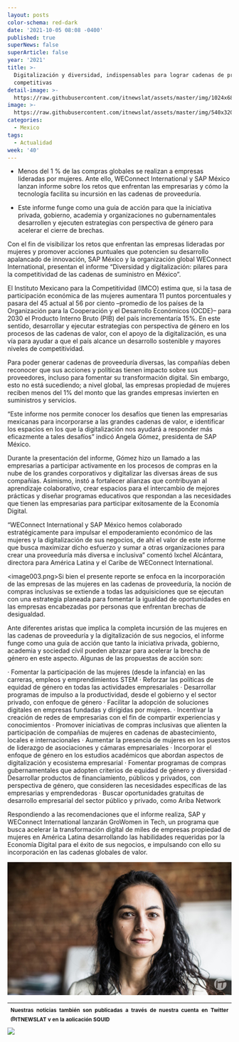 ```yaml
---
layout: posts
color-schema: red-dark
date: '2021-10-05 08:08 -0400'
published: true
superNews: false
superArticle: false
year: '2021'
title: >-
  Digitalización y diversidad, indispensables para lograr cadenas de proveeduría
  competitivas
detail-image: >-
  https://raw.githubusercontent.com/itnewslat/assets/master/img/1024x680/Diversidad-y-digitalizacion-g.jpg
image: >-
  https://raw.githubusercontent.com/itnewslat/assets/master/img/540x320/Diversidad-y-digitalizacion-p.jpg
categories:
  - Mexico
tags:
  - Actualidad
week: '40'
---
```

- Menos del 1 % de las compras globales se realizan a empresas lideradas por mujeres. Ante ello, WEConnect International y SAP México lanzan informe sobre los retos que enfrentan las empresarias y cómo la tecnología facilita su incursión en las cadenas de proveeduría.

- Este informe funge como una guía de acción para que la iniciativa privada, gobierno, academia y organizaciones no gubernamentales desarrollen y ejecuten estrategias con perspectiva de género para acelerar el cierre de brechas.

Con el fin de visibilizar los retos que enfrentan las empresas lideradas por mujeres y promover acciones puntuales que potencien su desarrollo apalancado de innovación, SAP México y la organización global WEConnect International, presentan el informe “Diversidad y digitalización: pilares para la competitividad de las cadenas de suministro en México”.
 
El Instituto Mexicano para la Competitividad (IMCO) estima que, si la tasa de participación económica de las mujeres aumentara 11 puntos porcentuales y pasara del 45 actual al 56 por ciento –promedio de los países de la Organización para la Cooperación y el Desarrollo Económicos (OCDE)– para 2030 el Producto Interno Bruto (PIB) del país incrementaría 15%. En este sentido, desarrollar y ejecutar estrategias con perspectiva de género en los procesos de las cadenas de valor, con el apoyo de la digitalización, es una vía para ayudar a que el país alcance un desarrollo sostenible y mayores niveles de competitividad.
 
Para poder generar cadenas de proveeduría diversas, las compañías deben reconocer que sus acciones y políticas tienen impacto sobre sus proveedores, incluso para fomentar su transformación digital. Sin embargo, esto no está sucediendo; a nivel global, las empresas propiedad de mujeres reciben menos del 1% del monto que las grandes empresas invierten en suministros y servicios.
 
“Este informe nos permite conocer los desafíos que tienen las empresarias mexicanas para incorporarse a las grandes cadenas de valor, e identificar los espacios en los que la digitalización nos ayudará a responder más eficazmente a tales desafíos” indicó Angela Gómez, presidenta de SAP México.
 
Durante la presentación del informe, Gómez hizo un llamado a las empresarias a participar activamente en los procesos de compras en la nube de los grandes corporativos y digitalizar las diversas áreas de sus compañías. Asimismo, instó a fortalecer alianzas que contribuyan al aprendizaje colaborativo, crear espacios para el intercambio de mejores prácticas y diseñar programas educativos que respondan a las necesidades que tienen las empresarias para participar exitosamente de la Economía Digital.
 
“WEConnect International y SAP México hemos colaborado estratégicamente para impulsar el empoderamiento económico de las mujeres y la digitalización de sus negocios, de ahí el valor de este informe que busca maximizar dicho esfuerzo y sumar a otras organizaciones para crear una proveeduría más diversa e inclusiva” comentó Ixchel Alcántara, directora para América Latina y el Caribe de WEConnect International.
 
<image003.png>Si bien el presente reporte se enfoca en la incorporación de las empresas de las mujeres en las cadenas de proveeduría, la noción de compras inclusivas se extiende a todas las adquisiciones que se ejecutan con una estrategia planeada para fomentar la igualdad de oportunidades en las empresas encabezadas por personas que enfrentan brechas de desigualdad.
 
Ante diferentes aristas que implica la completa incursión de las mujeres en las cadenas de proveeduría y la digitalización de sus negocios, el informe funge como una guía de acción que tanto la iniciativa privada, gobierno, academia y sociedad civil pueden abrazar para acelerar la brecha de género en este aspecto. Algunas de las propuestas de acción son:

·       Fomentar la participación de las mujeres (desde la infancia) en las carreras, empleos y emprendimientos STEM
·       Reforzar las políticas de equidad de género en todas las actividades empresariales
·       Desarrollar programas de impulso a la productividad, desde el gobierno y el sector privado, con enfoque de género
·       Facilitar la adopción de soluciones digitales en empresas fundadas y dirigidas por mujeres.
·       Incentivar la creación de redes de empresarias con el fin de compartir experiencias y conocimientos
·       Promover iniciativas de compras inclusivas que alienten la participación de compañías de mujeres en cadenas de abastecimiento, locales e internacionales
·       Aumentar la presencia de mujeres en los puestos de liderazgo de asociaciones y cámaras empresariales
·       Incorporar el enfoque de género en los estudios académicos que abordan aspectos de digitalización y ecosistema empresarial
·       Fomentar programas de compras gubernamentales que adopten criterios de equidad de género y diversidad
·       Desarrollar productos de financiamiento, públicos y privados, con perspectiva de género, que consideren las necesidades específicas de las empresarias y emprendedoras
·       Buscar oportunidades gratuitas de desarrollo empresarial del sector público y privado, como Ariba Network
 
Respondiendo a las recomendaciones que el informe realiza, SAP y WEConnect International lanzarán GroWomen in Tech, un programa que busca acelerar la transformación digital de miles de empresas propiedad de mujeres en América Latina desarrollando las habilidades requeridas por la Economía Digital para el éxito de sus negocios, e impulsando con ello su incorporación en las cadenas globales de valor.

![](https://raw.githubusercontent.com/itnewslat/assets/master/img/540x320/Diversidad-y-digitalizacion-p.jpg)

<table style="height: 42px;" width="569">
<tbody>
<tr>
<td style="text-align: justify;"><sub><strong>Nuestras noticias también son publicadas a través de nuestra cuenta en Twitter <a href="https://twitter.com/itnewslat?lang=es">@ITNEWSLAT</a> y en la aplicación <a href="https://squidapp.co/en/">SQUID</a></strong></sub></td>
</tr>
</tbody>
</table>

<img src="https://tracker.metricool.com/c3po.jpg?hash=56f88a41e39ab42c063cc51676587a04"/>
